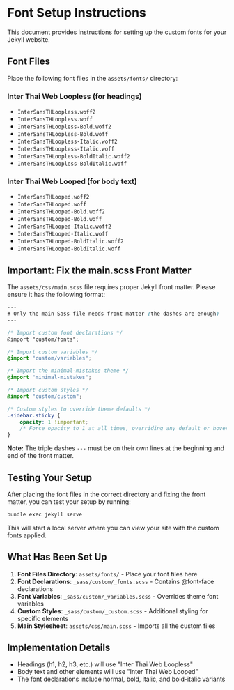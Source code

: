 # Font Setup Instructions

This document provides instructions for setting up the custom fonts for your Jekyll website.

## Font Files

Place the following font files in the `assets/fonts/` directory:

### Inter Thai Web Loopless (for headings)
- `InterSansTHLoopless.woff2`
- `InterSansTHLoopless.woff`
- `InterSansTHLoopless-Bold.woff2`
- `InterSansTHLoopless-Bold.woff`
- `InterSansTHLoopless-Italic.woff2`
- `InterSansTHLoopless-Italic.woff`
- `InterSansTHLoopless-BoldItalic.woff2`
- `InterSansTHLoopless-BoldItalic.woff`

### Inter Thai Web Looped (for body text)
- `InterSansTHLooped.woff2`
- `InterSansTHLooped.woff`
- `InterSansTHLooped-Bold.woff2`
- `InterSansTHLooped-Bold.woff`
- `InterSansTHLooped-Italic.woff2`
- `InterSansTHLooped-Italic.woff`
- `InterSansTHLooped-BoldItalic.woff2`
- `InterSansTHLooped-BoldItalic.woff`

## Important: Fix the main.scss Front Matter

The `assets/css/main.scss` file requires proper Jekyll front matter. Please ensure it has the following format:

```scss
---
# Only the main Sass file needs front matter (the dashes are enough)
---

/* Import custom font declarations */
@import "custom/fonts";

/* Import custom variables */
@import "custom/variables";

/* Import the minimal-mistakes theme */
@import "minimal-mistakes";

/* Import custom styles */
@import "custom/custom";

/* Custom styles to override theme defaults */
.sidebar.sticky {
    opacity: 1 !important;
    /* Force opacity to 1 at all times, overriding any default or hover states */
}
```

**Note:** The triple dashes `---` must be on their own lines at the beginning and end of the front matter.

## Testing Your Setup

After placing the font files in the correct directory and fixing the front matter, you can test your setup by running:

```bash
bundle exec jekyll serve
```

This will start a local server where you can view your site with the custom fonts applied.

## What Has Been Set Up

1. **Font Files Directory**: `assets/fonts/` - Place your font files here
2. **Font Declarations**: `_sass/custom/_fonts.scss` - Contains @font-face declarations
3. **Font Variables**: `_sass/custom/_variables.scss` - Overrides theme font variables
4. **Custom Styles**: `_sass/custom/_custom.scss` - Additional styling for specific elements
5. **Main Stylesheet**: `assets/css/main.scss` - Imports all the custom files

## Implementation Details

- Headings (h1, h2, h3, etc.) will use "Inter Thai Web Loopless"
- Body text and other elements will use "Inter Thai Web Looped"
- The font declarations include normal, bold, italic, and bold-italic variants
